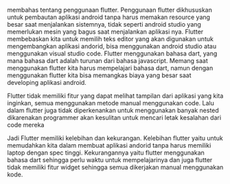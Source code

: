 membahas tentang penggunaan flutter. Penggunaan flutter dikhususkan untuk pembautan aplikasi android tanpa harus memakan resource yang besar saat menjalankan sistemnya, tidak seperti android studio yang memerlukan mesin yang bagus saat menjalankan aplikasi nya. Flutter membebaskan kita untuk memilih teks editor yang akan digunakan untuk mengembangkan aplikasi andorid, bisa menggunakan android studio atau menggunakan visual studio code. Flutter menggunakan bahasa dart, yang mana bahasa dart adalah turunan dari bahasa javascript. Memang saat menggunakan flutter kita harus mempelajari bahasa dart, namun dengan menggunakan flutter kita bisa memangkas biaya yang besar saat developing aplikasi android. 

Flutter tidak memiliki fitur yang dapat melihat tampilan dari aplikasi yang kita inginkan, semua menggunakan metode manual menggunakan code. Lalu dalam flutter juga tidak diperkenankan untuk menggunakan banyak nested dikarenakan programmer akan kesulitan untuk mencari letak kesalahan dari code mereka

Jadi Flutter memiliki kelebihan dan kekurangan. Kelebihan flutter yaitu untuk memudahkan kita dalam membuat aplikasi andorid tanpa harus memiliki laptop dengan spec tinggi. Kekurangannya yaitu flutter menggunakan bahasa dart sehingga perlu waktu untuk mempelajarinya dan juga flutter tidak memiliki fitur widget sehingga semua dikerjakan manual menggunakan kode.
